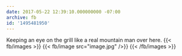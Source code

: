 ```yaml
---
date: 2017-05-22 12:39:10.000000000 -07:00
archive: fb
id: '1495481950'
---
```


Keeping an eye on the grill like a real mountain man over here.
{{< fb/images >}}
{{< fb/image src="image.jpg" />}}
{{< /fb/images >}}
